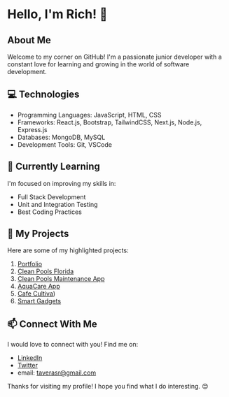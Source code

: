 
# Hello, I'm Rich! 👋

## About Me

Welcome to my corner on GitHub! I'm a passionate junior developer with a constant love for learning and growing in the world of software development.

## 💻 Technologies

- Programming Languages: JavaScript, HTML, CSS
- Frameworks: React.js, Bootstrap, TailwindCSS, Next.js, Node.js, Express.js
- Databases: MongoDB, MySQL
- Development Tools: Git, VSCode

## 🌱 Currently Learning

I'm focused on improving my skills in:

- Full Stack Development
- Unit and Integration Testing
- Best Coding Practices

## 🚀 My Projects

Here are some of my highlighted projects:

1. [Portfolio](http://www.findingrich.com)
2. [Clean Pools Florida](http://www.cleanpoolsflorida.com)
3. [Clean Pools Maintenance App](https://rich-taveras.github.io/cleanpoolsapp)
4. [AquaCare App](https://aqua-care-app.vercel.app/)
5. [Cafe Cultiva](https://cafe-cultiva.vercel.app/))
6. [Smart Gadgets](https://smart-gadgets.vercel.app/)


## 📫 Connect With Me

I would love to connect with you! Find me on:

- [LinkedIn](https://www.linkedin.com/in/richard-taveras-988842174/)
- [Twitter](http://twitter.com/taverasr)
- email: taverasr@gmail.com

Thanks for visiting my profile! I hope you find what I do interesting. 😊
